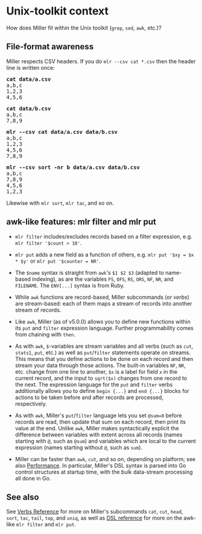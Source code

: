 <!---  PLEASE DO NOT EDIT DIRECTLY. EDIT THE .md.in FILE PLEASE. --->
# Unix-toolkit context

How does Miller fit within the Unix toolkit (``grep``, ``sed``, ``awk``, etc.)?

## File-format awareness

Miller respects CSV headers. If you do ``mlr --csv cat *.csv`` then the header line is written once:

<pre>
<b>cat data/a.csv</b>
a,b,c
1,2,3
4,5,6
</pre>

<pre>
<b>cat data/b.csv</b>
a,b,c
7,8,9
</pre>

<pre>
<b>mlr --csv cat data/a.csv data/b.csv</b>
a,b,c
1,2,3
4,5,6
7,8,9
</pre>

<pre>
<b>mlr --csv sort -nr b data/a.csv data/b.csv</b>
a,b,c
7,8,9
4,5,6
1,2,3
</pre>

Likewise with ``mlr sort``, ``mlr tac``, and so on.

## awk-like features: mlr filter and mlr put

* ``mlr filter`` includes/excludes records based on a filter expression, e.g. ``mlr filter '$count > 10'``.

* ``mlr put`` adds a new field as a function of others, e.g. ``mlr put '$xy = $x * $y'`` or ``mlr put '$counter = NR'``.

* The ``$name`` syntax is straight from ``awk``'s ``$1 $2 $3`` (adapted to name-based indexing), as are the variables ``FS``, ``OFS``, ``RS``, ``ORS``, ``NF``, ``NR``, and ``FILENAME``. The ``ENV[...]`` syntax is from Ruby.

* While ``awk`` functions are record-based, Miller subcommands (or *verbs*) are stream-based: each of them maps a stream of records into another stream of records.

* Like ``awk``, Miller (as of v5.0.0) allows you to define new functions within its ``put`` and ``filter`` expression language.  Further programmability comes from chaining with ``then``.

* As with ``awk``, ``$``-variables are stream variables and all verbs (such as ``cut``, ``stats1``, ``put``, etc.) as well as ``put``/``filter`` statements operate on streams.  This means that you define actions to be done on each record and then stream your data through those actions.  The built-in variables ``NF``, ``NR``, etc.  change from one line to another, ``$x`` is a label for field ``x`` in the current record, and the input to ``sqrt($x)`` changes from one record to the next.  The expression language for the ``put`` and ``filter`` verbs additionally allows you to define ``begin {...}`` and ``end {...}`` blocks for actions to be taken before and after records are processed, respectively.

* As with ``awk``, Miller's ``put``/``filter`` language lets you set ``@sum=0`` before records are read, then update that sum on each record, then print its value at the end.  Unlike ``awk``, Miller makes syntactically explicit the difference between variables with extent across all records (names starting with ``@``, such as ``@sum``) and variables which are local to the current expression (names starting without ``@``, such as ``sum``).

* Miller can be faster than ``awk``, ``cut``, and so on, depending on platform; see also [Performance](performance.md). In particular, Miller's DSL syntax is parsed into Go control structures at startup time, with the bulk data-stream processing all done in Go.

## See also

See [Verbs Reference](reference-verbs.md) for more on Miller's subcommands ``cat``, ``cut``, ``head``, ``sort``, ``tac``, ``tail``, ``top``, and ``uniq``, as well as [DSL reference](reference-dsl.md) for more on the awk-like ``mlr filter`` and ``mlr put``.
